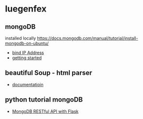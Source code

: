 # luegenfex

## mongoDB
installed locally https://docs.mongodb.com/manual/tutorial/install-mongodb-on-ubuntu/
* [bind IP Address](https://docs.mongodb.com/manual/core/security-mongodb-configuration/)
* [getting started](https://docs.mongodb.com/manual/tutorial/getting-started/#getting-started)

## beautiful Soup - html parser
* [documentatioin](https://www.crummy.com/software/BeautifulSoup/bs4/doc/)

## python tutorial mongoDB
* [MongoDB RESTful API with Flask](https://www.bogotobogo.com/python/MongoDB_PyMongo/python_MongoDB_RESTAPI_with_Flask.php)
